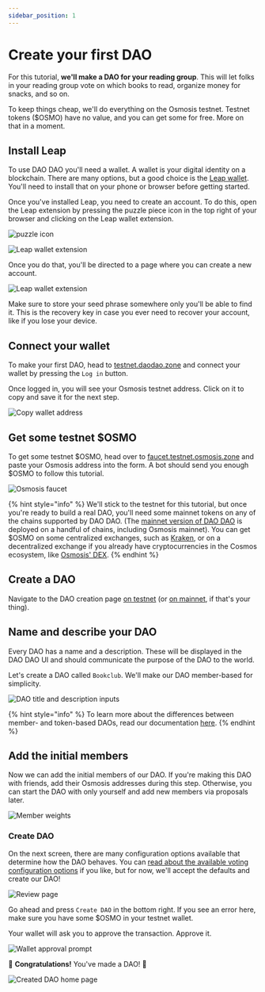 ```yaml
---
sidebar_position: 1
---
```


# Create your first DAO

For this tutorial, **we'll make a DAO for your reading group**. This will let folks in your reading group vote on which books to read, organize money for snacks, and so on.

To keep things cheap, we'll do everything on the Osmosis testnet. Testnet tokens ($OSMO) have no value, and you can get some for free. More on that in a moment.

## Install Leap

To use DAO DAO you'll need a wallet. A wallet is your digital identity on a blockchain. There are many options, but a good choice is the [Leap wallet](https://www.leapwallet.io). You'll need to install that on your phone or browser before getting started.

Once you've installed Leap, you need to create an account. To do this, open the Leap extension by pressing the puzzle piece icon in the top right of your browser and clicking on the Leap wallet extension.

![puzzle icon](../../../img/quickstart/puzzle.png)

![Leap wallet extension](../../../img/quickstart/leap-extension.png)

Once you do that, you'll be directed to a page where you can create a new account.

![Leap wallet extension](../../../img/quickstart/welcome-to-leap.png)

Make sure to store your seed phrase somewhere only you'll be able to find it. This is the recovery key in case you ever need to recover your account, like if you lose your device.

## Connect your wallet

To make your first DAO, head to [testnet.daodao.zone](https://testnet.daodao.zone/) and connect your wallet by pressing the `Log in` button.

Once logged in, you will see your Osmosis testnet address. Click on it to copy and save it for the next step.

![Copy wallet address](../../../img/quickstart/wallet-copy-address.png)

## Get some testnet $OSMO

To get some testnet $OSMO, head over to [faucet.testnet.osmosis.zone](https://faucet.testnet.osmosis.zone) and paste your Osmosis address into the form. A bot should send you enough $OSMO to follow this tutorial.

![Osmosis faucet](../../../img/quickstart/osmosis-faucet.png)

{% hint style="info" %}
We'll stick to the testnet for this tutorial, but once you're ready to build a real DAO, you'll need some mainnet tokens on any of the chains supported by DAO DAO. (The [mainnet version of DAO DAO](https://daodao.zone) is deployed on a handful of chains, including Osmosis mainnet). You can get $OSMO on some centralized exchanges, such as [Kraken](https://kraken.com), or on a decentralized exchange if you already have cryptocurrencies in the Cosmos ecosystem, like [Osmosis' DEX](https://osmosis.zone).
{% endhint %}

## Create a DAO

Navigate to the DAO creation page [on testnet](https://testnet.daodao.zone/dao/create?chain=osmo-test-5) (or [on mainnet](https://daodao.zone/dao/create), if that's your thing).

## Name and describe your DAO

Every DAO has a name and a description. These will be displayed in the DAO DAO UI and should communicate the purpose of the DAO to the world.

Let's create a DAO called `Bookclub`. We'll make our DAO member-based for simplicity.

![DAO title and description inputs](../../../img/quickstart/create-dao-title.png)

{% hint style="info" %}
To learn more about the differences between member- and token-based DAOs, read our documentation [here](../whats-a-dao/#voting-power).
{% endhint %}

## Add the initial members

Now we can add the initial members of our DAO. If you're making this DAO with friends, add their Osmosis addresses during this step. Otherwise, you can start the DAO with only yourself and add new members via proposals later.

![Member weights](../../../img/quickstart/create-dao-members.png)

### Create DAO

On the next screen, there are many configuration options available that determine how the DAO behaves. You can [read about the available voting configuration options](../../dao-governance/configuration/voting/) if you like, but for now, we'll accept the defaults and create our DAO!

![Review page](../../../img/quickstart/create-dao-review.png)

Go ahead and press `Create DAO` in the bottom right. If you see an error here, make sure you have some $OSMO in your testnet wallet.

Your wallet will ask you to approve the transaction. Approve it.

![Wallet approval prompt](../../../img/quickstart/create-dao-wallet-approve.png)

🎉 **Congratulations!** You've made a DAO! 🎉

![Created DAO home page](../../../img/quickstart/create-dao-done.png)
